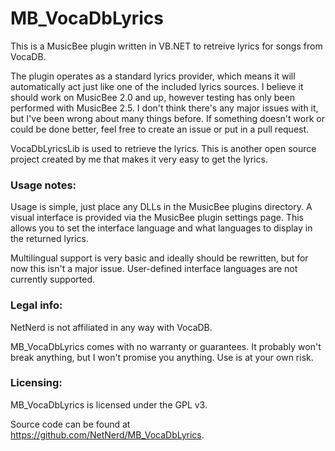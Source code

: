 # MB_VocaDbLyrics
This is a MusicBee plugin written in VB.NET to retreive lyrics for songs from VocaDB.

The plugin operates as a standard lyrics provider, which means it will automatically act just like one of the included lyrics sources. I believe it should work on MusicBee 2.0 and up, however testing has only been performed with MusicBee 2.5.
I don't think there's any major issues with it, but I've been wrong about many things before. If something doesn't work or could be done better, feel free to create an issue or put in a pull request.

VocaDbLyricsLib is used to retrieve the lyrics. This is another open source project created by me that makes it very easy to get the lyrics.



### Usage notes:
Usage is simple, just place any DLLs in the MusicBee plugins directory.
A visual interface is provided via the MusicBee plugin settings page. This allows you to set the interface language and what languages to display in the returned lyrics.

Multilingual support is very basic and ideally should be rewritten, but for now this isn't a major issue.
User-defined interface languages are not currently supported.



### Legal info:
NetNerd is not affiliated in any way with VocaDB.

MB_VocaDbLyrics comes with no warranty or guarantees. It probably won't break anything, but I won't promise you anything. Use is at your own risk.



### Licensing:
MB_VocaDbLyrics is licensed under the GPL v3.

Source code can be found at https://github.com/NetNerd/MB_VocaDbLyrics.
